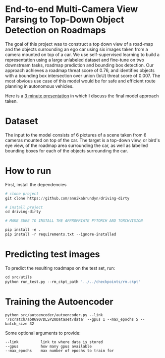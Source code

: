 # End-to-end Multi-Camera View Parsing to Top-Down Object Detection on Roadmaps

The goal of this project was to construct a top down view of a road-map and the objects surrounding an ego car using six images taken from a camera mounted on top of a car. We use self-supervised learning to build a representation using a large unlabeled dataset and fine-tune on two downstream tasks, roadmap prediction and bounding box detection. Our approach achieves a roadmap threat score of $0.76$, and identifies objects with a bounding box intersection over union (IoU) threat score of $0.007$. The most obvious use case of this model would be for safe and efficient route planning in autonomous vehicles.

Here is a [3 minute presentation](https://youtu.be/CPdzVIb4RZI) in which I discuss the final model approach taken.

# Dataset
The input to the model consists of 6 pictures of a scene taken from 6 cameras mounted on top of the car. The target is a top-down view, or bird's eye view, of the roadmap area surrounding the car, as well as labelled bounding boxes for each of the objects surrounding the car.


# How to run
First, install the dependencies

```python
# clone project   
git clone https://github.com/annikabrundyn/driving-dirty

# install project   
cd driving-dirty

# MAKE SURE TO INSTALL THE APPROPRIATE PYTORCH AND TORCHVISION

pip install -e .   
pip install -r requirements.txt --ignore-installed
```

# Predicting test images
To predict the resulting roadmaps on the test set, run:

```python
cd src/utils
python run_test.py --rm_ckpt_path '../../checkpoints/rm.ckpt'
```


# Training the Autoencoder

```
python src/autoencoder/autoencoder.py --link '/scratch/ab8690/DLSP20Dataset/data' --gpus 1 --max_epochs 5 --batch_size 32
```

Some optional arguments to provide:
```
--link          link to where data is stored
--gpus          how many gpus available
--max_epochs    max number of epochs to train for
```
